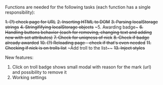 Functions are needed for the following tasks (each function has a single responsibility):

~~1. (?) check page for URL~~
~~2. Inserting HTML to DOM~~
~~3. Parsing localStorage strings~~
~~4. Stringififying localStorage objects~~
~5. Awarding badge~
~~6. Handling buttons behavior (each for removing, changing text and adding new with set attributes)~~
~~7. Check for uniqness of nick~~
~~8. Check if badge already awarded~~
~~10. (?) Reloading page - check if that's even needed~~
~~11. Checking if nick is on trolls list~~
~Add troll to the list~~
~~13. Inject styles~~

New features:
1. Click on troll badge shows small modal with reason for the mark (url) and possibility to remove it
2. Working settings